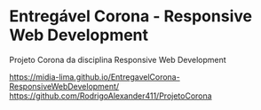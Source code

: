 # Entregável Corona - Responsive Web Development
Projeto Corona da disciplina Responsive Web Development

https://midia-lima.github.io/EntregavelCorona-ResponsiveWebDevelopment/
https://github.com/RodrigoAlexander411/ProjetoCorona

